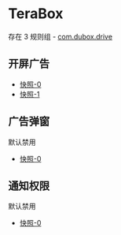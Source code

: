 # TeraBox

存在 3 规则组 - [com.dubox.drive](/src/apps/com.dubox.drive.ts)

## 开屏广告

- [快照-0](https://i.gkd.li/i/13200574)
- [快照-1](https://i.gkd.li/i/13688384)

## 广告弹窗

默认禁用

- [快照-0](https://i.gkd.li/i/13200577)

## 通知权限

默认禁用

- [快照-0](https://i.gkd.li/i/13688406)
